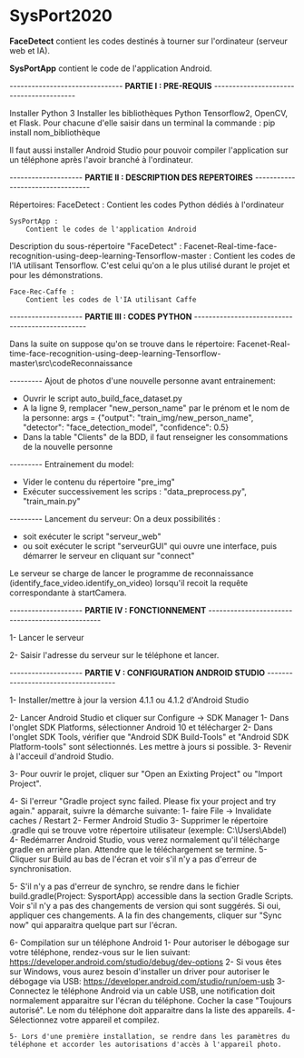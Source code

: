 # SysPort2020


**FaceDetect** contient les codes destinés à tourner sur l'ordinateur (serveur web et IA).

**SysPortApp** contient le code de l'application Android.



------------------------------- **PARTIE I : PRE-REQUIS** ----------------------------------------

Installer Python 3
Installer les bibliothèques Python Tensorflow2, OpenCV, et Flask.
Pour chacune d'elle saisir dans un terminal la commande : pip install nom_bibliothèque

Il faut aussi installer Android Studio pour pouvoir compiler l'application sur un téléphone après l'avoir branché à l'ordinateur.



-------------------- **PARTIE II : DESCRIPTION DES REPERTOIRES** ---------------------------------

Répertoires:
	FaceDetect :
		Contient les codes Python dédiés à l'ordinateur


	SysPortApp :
		Contient le codes de l'application Android


Description du sous-répertoire "FaceDetect" :
	Facenet-Real-time-face-recognition-using-deep-learning-Tensorflow-master :
		Contient les codes de l'IA utilisant Tensorflow.
		C'est celui qu'on a le plus utilisé durant le projet et pour les démonstrations.


	Face-Rec-Caffe :
		Contient les codes de l'IA utilisant Caffe



-------------------- **PARTIE III : CODES PYTHON** ------------------------------------------------

Dans la suite on suppose qu'on se trouve dans le répertoire:
	Facenet-Real-time-face-recognition-using-deep-learning-Tensorflow-master\src\codeReconnaissance

--------- Ajout de photos d'une nouvelle personne avant entrainement:
- Ouvrir le script auto_build_face_dataset.py
- A la ligne 9, remplacer "new_person_name" par le prénom et le nom de la personne:
	args = {"output": "train_img/new_person_name", "detector": "face_detection_model", "confidence": 0.5}
- Dans la table "Clients" de la BDD, il faut renseigner les consommations de la nouvelle personne

--------- Entrainement du model:
- Vider le contenu du répertoire "pre_img"
- Exécuter successivement les scrips :
	"data_preprocess.py", "train_main.py"

--------- Lancement du serveur:
On a deux possibilités :
- soit exécuter le script "serveur_web"
- ou soit exécuter le script "serveurGUI" qui ouvre une interface, puis démarrer le serveur en cliquant sur "connect"

Le serveur se charge de lancer le programme de reconnaissance (identify_face_video.identify_on_video) lorsqu'il recoit la requête correspondante à startCamera.



-------------------- **PARTIE IV : FONCTIONNEMENT** ------------------------------------------------

1- Lancer le serveur

2- Saisir l'adresse du serveur sur le téléphone et lancer. 



-------------------- **PARTIE V : CONFIGURATION ANDROID STUDIO** ------------------------------------

1- Installer/mettre à jour la version 4.1.1 ou 4.1.2 d'Android Studio

2- Lancer Android Studio et cliquer sur Configure -> SDK Manager
	1- Dans l'onglet SDK Platforms, sélectionner Android 10 et télécharger
	2- Dans l'onglet SDK Tools, vérifier que "Android SDK Build-Tools" et "Android SDK Platform-tools" sont sélectionnés.
	   Les mettre à jours si possible.
	3- Revenir à l'acceuil d'android Studio.

3- Pour ouvrir le projet, cliquer sur "Open an Exixting Project" ou "Import Project".

4- Si l'erreur "Gradle project sync failed. Please fix your project and try again." apparait,
   suivre la démarche suivante:
	1- faire File -> Invalidate caches / Restart
	2- Fermer Android Studio
	3- Supprimer le répertoire .gradle qui se trouve votre répertoire utilisateur (exemple: C:\Users\Abdel) 
	4- Redémarrer Android Studio, vous verez normalement qu'il télécharge gradle en arrière plan. Attendre
	   que le téléchargement se termine.
	5- Cliquer sur Build au bas de l'écran et voir s'il n'y a pas d'erreur de synchronisation.
  
5- S'il n'y a pas d'erreur de synchro, se rendre dans le fichier build.gradle(Project: SysportApp) accessible dans la section Gradle Scripts.
   Voir s'il n'y a pas des changements de version qui sont suggérés. Si oui, appliquer ces changements.
   A la fin des changements, cliquer sur "Sync now" qui apparaitra quelque part sur l'écran.

6- Compilation sur un téléphone Android
	1- Pour autoriser le débogage sur votre téléphone, rendez-vous sur le lien suivant:
		https://developer.android.com/studio/debug/dev-options
	2- Si vous êtes sur Windows, vous aurez besoin d'installer un driver pour autoriser le débogage via USB:
		https://developer.android.com/studio/run/oem-usb
 	3- Connectez le téléphone Android via un cable USB, une notification doit normalement apparaitre sur l'écran du téléphone.
	   Cocher la case "Toujours autorisé".
	   Le nom du téléphone doit apparaitre dans la liste des appareils.
	4- Sélectionnez votre appareil et compilez.

	5- Lors d'une première installation, se rendre dans les paramètres du téléphone et accorder les autorisations d'accès à l'appareil photo.

